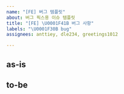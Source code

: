 ```yaml
---
name: "[FE] 버그 템플릿"
about: 버그 픽스용 이슈 템플릿
title: "[FE] \U0001F41B 버그 사항"
labels: "\U0001F30B bug"
assignees: anttiey, dle234, greetings1012

---
```


## as-is

## to-be
